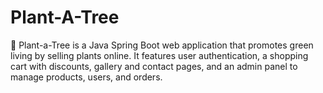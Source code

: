 # Plant-A-Tree
🌱 Plant-a-Tree is a Java Spring Boot web application that promotes green living by selling plants online.   It features user authentication, a shopping cart with discounts, gallery and contact pages, and an admin panel to manage products, users, and orders.
